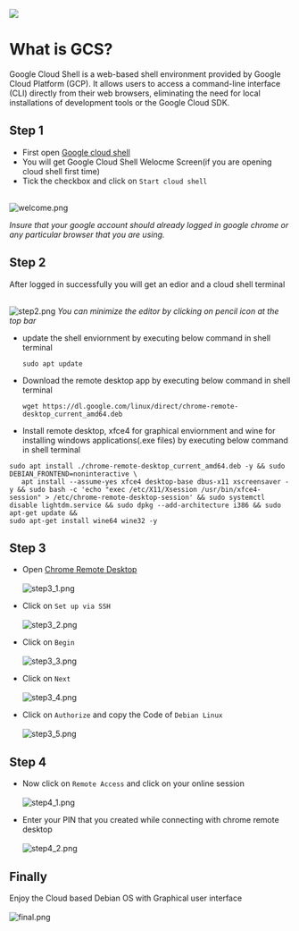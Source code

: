 ![](images/Google_Cloud_logo.svg.png)

# What is GCS?
Google Cloud Shell is a web-based shell environment provided by Google Cloud Platform (GCP). It allows users to access a command-line interface (CLI) directly from their web browsers, eliminating the need for local installations of development tools or the Google Cloud SDK.

## Step 1

- First open <a href="https://shell.cloud.google.com" target="_blank">Google cloud shell</a>
- You will get Google Cloud Shell Welocme Screen(if you are opening cloud shell first time)
- Tick the checkbox and click on `Start cloud shell`<br><br>

![welcome.png](images/welcome.png)

*Insure that your google account should already logged in google chrome or any particular browser that you are using.*

## Step 2
After logged in successfully you will get an edior and a cloud shell terminal<br><br>

![step2.png](images/step2.png)
*You can minimize the editor by clicking on pencil icon at the top bar*

- update the shell enviornment by executing below command in shell terminal
  ```linux
  sudo apt update
  ```
- Download the remote desktop app by executing below command in shell terminal
    ```linux
    wget https://dl.google.com/linux/direct/chrome-remote-desktop_current_amd64.deb
    ```
 - Install remote desktop, xfce4 for graphical enviornment and wine for installing windows applications(.exe files) by executing below command in shell terminal
 ```linux
sudo apt install ./chrome-remote-desktop_current_amd64.deb -y && sudo DEBIAN_FRONTEND=noninteractive \
    apt install --assume-yes xfce4 desktop-base dbus-x11 xscreensaver -y && sudo bash -c 'echo "exec /etc/X11/Xsession /usr/bin/xfce4-session" > /etc/chrome-remote-desktop-session' && sudo systemctl disable lightdm.service && sudo dpkg --add-architecture i386 && sudo apt-get update &&
sudo apt-get install wine64 wine32 -y
```

## Step 3
- Open <a href="https://remotedesktop.google.com/access" target="_blank">Chrome Remote Desktop</a><br><br>
![step3_1.png](images/step3_1.png)

- Click on `Set up via SSH` <br><br>
![step3_2.png](images/step3_2.png)

- Click on `Begin` <br><br>
![step3_3.png](images/step3_3.png)

- Click on `Next` <br><br>
![step3_4.png](images/step3_4.png)

- Click on `Authorize` and copy the Code of `Debian Linux`<br><br>
![step3_5.png](images/step3_5.png)

## Step 4
- Now click on `Remote Access` and click on your online session<br><br>
![step4_1.png](images/step4_1.png)

- Enter your PIN that you created while connecting with chrome remote desktop<br><br>
![step4_2.png](images/step4_2.png)

## Finally 
Enjoy the Cloud based Debian OS with Graphical user interface <br><br>
![final.png](images/final.png)

